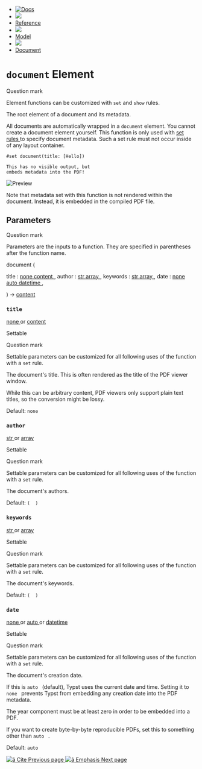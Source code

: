   * [ ![Docs](/assets/icons/16-docs-dark.svg) ](/docs)
  * ![](/assets/icons/16-arrow-right.svg)
  * [ Reference ](/docs/reference/)
  * ![](/assets/icons/16-arrow-right.svg)
  * [ Model ](/docs/reference/model/)
  * ![](/assets/icons/16-arrow-right.svg)
  * [ Document ](/docs/reference/model/document/)

#  ` document ` Element

Question mark

Element functions can be customized with ` set ` and  ` show ` rules.

The root element of a document and its metadata.

All documents are automatically wrapped in a ` document ` element. You cannot
create a document element yourself. This function is only used with [ set
rules ](/docs/reference/styling/#set-rules) to specify document metadata. Such
a set rule must not occur inside of any layout container.

    
    
    #set document(title: [Hello])
    
    This has no visible output, but
    embeds metadata into the PDF!
    

![Preview](/assets/docs/g-R4wkXOtFnr5QmDRHynVAAAAAAAAAAA.png)

Note that metadata set with this function is not rendered within the document.
Instead, it is embedded in the compiled PDF file.

##  Parameters

Question mark

Parameters are the inputs to a function. They are specified in parentheses
after the function name.

document  (

title  :  [ none ](/docs/reference/foundations/none/) [ content
](/docs/reference/foundations/content/) ,  author  :  [ str
](/docs/reference/foundations/str/) [ array
](/docs/reference/foundations/array/) ,  keywords  :  [ str
](/docs/reference/foundations/str/) [ array
](/docs/reference/foundations/array/) ,  date  :  [ none
](/docs/reference/foundations/none/) [ auto
](/docs/reference/foundations/auto/) [ datetime
](/docs/reference/foundations/datetime/) ,

)  -> [ content ](/docs/reference/foundations/content/)

###  ` title `

[ none ](/docs/reference/foundations/none/) or  [ content
](/docs/reference/foundations/content/)

Settable

Question mark

Settable parameters can be customized for all following uses of the function
with a ` set ` rule.

The document's title. This is often rendered as the title of the PDF viewer
window.

While this can be arbitrary content, PDF viewers only support plain text
titles, so the conversion might be lossy.

Default: ` none  `

###  ` author `

[ str ](/docs/reference/foundations/str/) or  [ array
](/docs/reference/foundations/array/)

Settable

Question mark

Settable parameters can be customized for all following uses of the function
with a ` set ` rule.

The document's authors.

Default: ` (  )  `

###  ` keywords `

[ str ](/docs/reference/foundations/str/) or  [ array
](/docs/reference/foundations/array/)

Settable

Question mark

Settable parameters can be customized for all following uses of the function
with a ` set ` rule.

The document's keywords.

Default: ` (  )  `

###  ` date `

[ none ](/docs/reference/foundations/none/) or  [ auto
](/docs/reference/foundations/auto/) or  [ datetime
](/docs/reference/foundations/datetime/)

Settable

Question mark

Settable parameters can be customized for all following uses of the function
with a ` set ` rule.

The document's creation date.

If this is ` auto  ` (default), Typst uses the current date and time. Setting
it to ` none  ` prevents Typst from embedding any creation date into the PDF
metadata.

The year component must be at least zero in order to be embedded into a PDF.

If you want to create byte-by-byte reproducible PDFs, set this to something
other than ` auto  ` .

Default: ` auto  `

[ ![â](/assets/icons/16-arrow-right.svg) Cite  Previous page
](/docs/reference/model/cite/) [ ![â](/assets/icons/16-arrow-right.svg)
Emphasis  Next page  ](/docs/reference/model/emph/)

